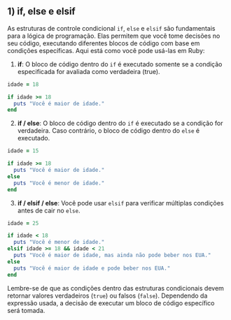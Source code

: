 ## 1) if, else e elsif

As estruturas de controle condicional `if`, `else` e `elsif` são fundamentais para a lógica de programação. Elas permitem que você tome decisões no seu código, executando diferentes blocos de código com base em condições específicas. Aqui está como você pode usá-las em Ruby:

1. **if**:
O bloco de código dentro do `if` é executado somente se a condição especificada for avaliada como verdadeira (true).

```ruby
idade = 18

if idade >= 18
  puts "Você é maior de idade."
end

```

2. **if / else**:
O bloco de código dentro do `if` é executado se a condição for verdadeira. Caso contrário, o bloco de código dentro do `else` é executado.

```ruby
idade = 15

if idade >= 18
  puts "Você é maior de idade."
else
  puts "Você é menor de idade."
end

```

3. **if / elsif / else**:
Você pode usar `elsif` para verificar múltiplas condições antes de cair no `else`.

```ruby
idade = 25

if idade < 18
  puts "Você é menor de idade."
elsif idade >= 18 && idade < 21
  puts "Você é maior de idade, mas ainda não pode beber nos EUA."
else
  puts "Você é maior de idade e pode beber nos EUA."
end

```

Lembre-se de que as condições dentro das estruturas condicionais devem retornar valores verdadeiros (`true`) ou falsos (`false`). Dependendo da expressão usada, a decisão de executar um bloco de código específico será tomada.
